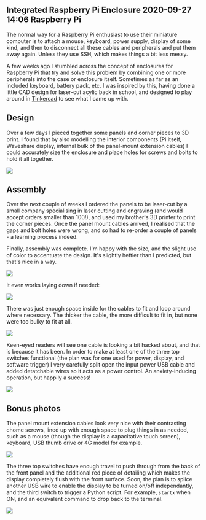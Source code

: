 Integrated Raspberry Pi Enclosure
2020-09-27 14:06
Raspberry Pi
---

The normal way for a Raspberry Pi enthusiast to use their miniature computer is
to attach a mouse, keyboard, power supply, display of some kind, and then to
disconnect all these cables and peripherals and put them away again. Unless they
use SSH, which makes things a bit less messy.

A few weeks ago I stumbled across the concept of enclosures for Raspberry Pi
that try and solve this problem by combining one or more peripherals into the
case or enclosure itself. Sometimes as far as an included keyboard, battery
pack, etc. I was inspired by this, having done a little CAD design for laser-cut
acylic back in school, and designed to play around in
[Tinkercad](https://www.tinkercad.com) to see what I came up with.

## Design

Over a few days I pieced together some panels and corner pieces to 3D print. I
found that by also modelling the interior components (Pi itself, Waveshare
display, internal bulk of the panel-mount extension cables) I could accurately
size the enclosure and place holes for screws and bolts to hold it all together.

![](assets/media/2020/09/cad.png)

## Assembly

Over the next couple of weeks I ordered the panels to be laser-cut by a small
company specialising in laser cutting and engraving (and would accept orders
smaller than 100!), and used my brother's 3D printer to print the corner pieces.
Once the panel mount cables arrived, I realised that the gaps and bolt holes
were wrong, and so had to re-order a couple of panels - a learning process
indeed.

Finally, assembly was complete. I'm happy with the size, and the
slight use of color to accentuate the design. It's slightly heftier than I
predicted, but that's nice in a way.

![](assets/media/2020/09/done-upright.jpg)

It even works laying down if needed:

![](assets/media/2020/09/done-flat.jpg)

There was just enough space inside for the cables to fit and loop around where
necessary. The thicker the cable, the more difficult to fit in, but none were
too bulky to fit at all.

![](assets/media/2020/09/cables.jpg)

Keen-eyed readers will see one cable is looking a bit hacked about, and that is
because it has been. In order to make at least one of the three top switches
functional (the plan was for one used for power, display, and software trigger)
I very carefully split open the input power USB cable and added detatchable
wires so it acts as a power control. An anxiety-inducing operation, but happily
a success!

![](assets/media/2020/09/solder.jpg)

## Bonus photos

The panel mount extension cables look very nice with their contrasting chome
screws, lined up with enough space to plug things in as needed, such as a mouse
(though the display is a capacitative touch screen), keyboard, USB thumb drive
or 4G model for example.

![](assets/media/2020/09/sockets.jpg)

The three top switches have enough travel to push through from the back of the
front panel and the additional red piece of detailing which makes the display
completely flush with the front surface. Soon, the plan is to splice another USB
wire to enable the display to be turned on/off independantly, and the third
switch to trigger a Python script. For example, <code>startx</code> when ON, and
an equivalent command to drop back to the terminal.

![](assets/media/2020/09/switches.jpg)
